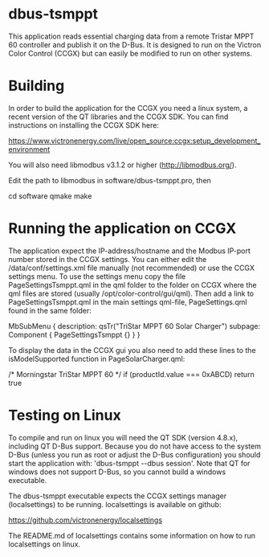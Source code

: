 dbus-tsmppt
===========

This application reads essential charging data from a remote Tristar MPPT 60 controller and publish it on the D-Bus. It is designed to run on the Victron Color Control (CCGX) but can easily be modified to run on other systems.

Building
========

In order to build the application for the CCGX you need a linux system, a recent version of the QT libraries and the CCGX SDK. You can find instructions on installing the CCGX SDK here:

https://www.victronenergy.com/live/open_source:ccgx:setup_development_environment

You will also need libmodbus v3.1.2 or higher (http://libmodbus.org/).

Edit the path to libmodbus in software/dbus-tsmppt.pro, then

cd software
qmake
make

Running the application on CCGX
===============================

The application expect the IP-address/hostname and the Modbus IP-port number stored in the CCGX settings. You can either edit the /data/conf/settings.xml file manually (not recommended) or use the CCGX settings menu. To use the settings menu copy the file PageSettingsTsmppt.qml in the qml folder to the folder on CCGX where the qml files are stored (usually /opt/color-control/gui/qml). Then add a link to PageSettingsTsmppt.qml in the main settings qml-file, PageSettings.qml found in the same folder:

MbSubMenu {
    description: qsTr("TriStar MPPT 60 Solar Charger")
    subpage: Component { PageSettingsTsmppt {} }
}

To display the data in the CCGX gui you also need to add these lines to the isModelSupported function in PageSolarCharger.qml:

/* Morningstar TriStar MPPT 60 */
if (productId.value === 0xABCD)
    return true

Testing on Linux
================

To compile and run on linux you will need the QT SDK (version 4.8.x), including QT D-Bus support. Because you do not have access to the system D-Bus (unless you run as root or adjust the D-Bus configuration) you should start the application with: 'dbus-tsmppt --dbus session'. Note that QT for windows does not support D-Bus, so you cannot build a windows executable.

The dbus-tsmppt executable expects the CCGX settings manager (localsettings) to be running. localsettings is available on github:

https://github.com/victronenergy/localsettings

The README.md of localsettings contains some information on how to run localsettings on linux.

